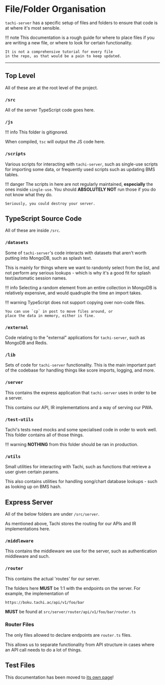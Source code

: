 # File/Folder Organisation

`tachi-server` has a specific setup of files and folders
to ensure that code is at where it's most sensible.

!!! note
	This documentation is a rough guide for where
	to place files if you are writing a new file,
	or where to look for certain functionality.

	It is not a comprehensive tutorial for every file
	in the repo, as that would be a pain to keep updated.

*****

## Top Level

All of these are at the root level of the project.

### `/src`

All of the server TypeScript code goes here.

### `/js`

!!! info
	This folder is gitignored.

When compiled, `tsc` will output the JS code here.

### `/scripts`

Various scripts for interacting with `tachi-server`, such
as single-use scripts for importing some data, or
frequently used scripts such as updating BMS tables.

!!! danger
	The scripts in here are not regularly maintained,
	**especially** the ones inside `single-use`. You should
	**ABSOLUTELY NOT** run those if you do not know what
	they do.

	Seriously, you could destroy your server.

## TypeScript Source Code

All of these are inside `/src`.

### `/datasets`

Some of `tachi-server`'s code interacts with datasets that
aren't worth putting into MongoDB, such as splash text.

This is mainly for things where we want to randomly select
from the list, and not perform any serious lookups - which
is why it's a good fit for splash text/automatic session names.

!!! info
	Selecting a random element from an entire collection
	in MongoDB is relatively expensive, and would quadruple
	the time an import takes.

!!! warning
	TypeScript does not support copying over non-code files.

	You can use `cp` in post to move files around, or
	place the data in memory, either is fine.

### `/external`

Code relating to the "external" applications for `tachi-server`,
such as MongoDB and Redis.

### `/lib`

Sets of code for `tachi-server` functionality. This is the
main important part of the codebase for handling things
like score imports, logging, and more.

### `/server`

This contains the express application that `tachi-server`
uses in order to be a server.

This contains our API, IR implementations and a way of
serving our PWA.

### `/test-utils`

Tachi's tests need mocks and some specialised code in order
to work well. This folder contains all of those things.

!!! warning
	**NOTHING** from this folder should be ran in production.

### `/utils`

Small utilities for interacting with Tachi, such as
functions that retrieve a user given certain params.

This also contains utilities for handling song/chart
database lookups - such as looking up on BMS hash.

## Express Server

All of the below folders are under `/src/server`.

As mentioned above, Tachi stores the routing for our
APIs and IR implementations here.

### `/middleware`

This contains the middleware we use for the server,
such as authentication middleware and such.

### `/router`

This contains the actual 'routes' for our server.

The folders here **MUST** be 1:1 with the endpoints
on the server. For example, the implementation of

```
https://boku.tachi.ac/api/v1/foo/bar
```

**MUST** be found at `src/server/router/api/v1/foo/bar/router.ts`

### Router Files

The only files allowed to declare endpoints are `router.ts` files.

This allows us to separate functionality from API structure
in cases where an API call needs to do a lot of things.

## Test Files

This documentation has been moved to [its own page](./testing.md)!
